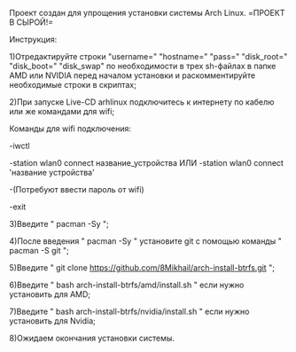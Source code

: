 Проект создан для упрощения установки системы Arch Linux. =ПРОЕКТ В СЫРОЙ!=

Инструкция:

1)Отредактируйте строки "username=" "hostname=" "pass=" "disk_root=" "disk_boot=" "disk_swap" по необходимости в трех sh-файлах в папке AMD или NVIDIA перед началом установки и раскомментируйте необходимые строки в скриптах;

2)При запуске Live-CD arhlinux подключитесь к интернету по кабелю или же командами для wifi;

Команды для wifi подключения:

-iwctl

-station wlan0 connect название_устройства ИЛИ -station wlan0 connect 'название устройства'

-(Потребуют ввести пароль от wifi)

-exit

3)Введите " pacman -Sy ";

4)После введения " pacman -Sy " установите git с помощью команды " pacman -S git ";

5)Введите " git clone https://github.com/8Mikhail/arch-install-btrfs.git ";

6)Введите " bash  arch-install-btrfs/amd/install.sh " если нужно установить для AMD;

7)Введите " bash  arch-install-btrfs/nvidia/install.sh " если нужно установить для Nvidia;

8)Ожидаем окончания установки системы.
